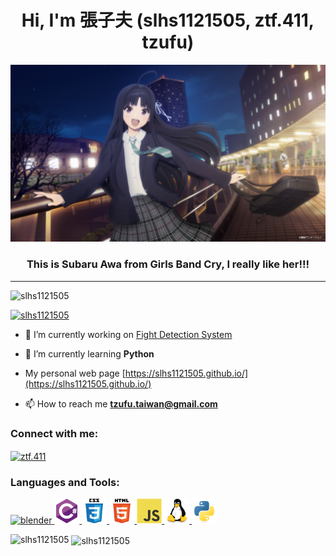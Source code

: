 <div align="center">
  <h1>Hi, I'm 張子夫 (slhs1121505, ztf.411, tzufu)</h1>
  <img src="G1HuJgLaQAEJBTT.jpg" alt="subaru" />
  <h3>This is Subaru Awa from Girls Band Cry, I really like her!!!</h3>
</div>

<hr>

<p align="left"> <img src="https://komarev.com/ghpvc/?username=slhs1121505&label=Profile%20views&color=0e75b6&style=flat" alt="slhs1121505" /> </p>

<p align="left"> <a href="https://github.com/ryo-ma/github-profile-trophy"><img src="https://github-profile-trophy.vercel.app/?username=slhs1121505" alt="slhs1121505" /></a> </p>

- 🔭 I’m currently working on [Fight Detection System](https://github.com/slhs1121505/Fight_detection_system)

- 🌱 I’m currently learning **Python**

- My personal web page [https://slhs1121505.github.io/](https://slhs1121505.github.io/)

- 📫 How to reach me **tzufu.taiwan@gmail.com**

<h3 align="left">Connect with me:</h3>
<p align="left">
<a href="https://instagram.com/ztf.411" target="blank"><img align="center" src="https://raw.githubusercontent.com/rahuldkjain/github-profile-readme-generator/master/src/images/icons/Social/instagram.svg" alt="ztf.411" height="30" width="40" /></a>
</p>

<h3 align="left">Languages and Tools:</h3>
<p align="left"> <a href="https://www.blender.org/" target="_blank" rel="noreferrer"> <img src="https://download.blender.org/branding/community/blender_community_badge_white.svg" alt="blender" width="40" height="40"/> </a> <a href="https://www.w3schools.com/cs/" target="_blank" rel="noreferrer"> <img src="https://raw.githubusercontent.com/devicons/devicon/master/icons/csharp/csharp-original.svg" alt="csharp" width="40" height="40"/> </a> <a href="https://www.w3schools.com/css/" target="_blank" rel="noreferrer"> <img src="https://raw.githubusercontent.com/devicons/devicon/master/icons/css3/css3-original-wordmark.svg" alt="css3" width="40" height="40"/> </a> <a href="https://www.w3.org/html/" target="_blank" rel="noreferrer"> <img src="https://raw.githubusercontent.com/devicons/devicon/master/icons/html5/html5-original-wordmark.svg" alt="html5" width="40" height="40"/> </a> <a href="https://developer.mozilla.org/en-US/docs/Web/JavaScript" target="_blank" rel="noreferrer"> <img src="https://raw.githubusercontent.com/devicons/devicon/master/icons/javascript/javascript-original.svg" alt="javascript" width="40" height="40"/> </a> <a href="https://www.linux.org/" target="_blank" rel="noreferrer"> <img src="https://raw.githubusercontent.com/devicons/devicon/master/icons/linux/linux-original.svg" alt="linux" width="40" height="40"/> </a> <a href="https://www.python.org" target="_blank" rel="noreferrer"> <img src="https://raw.githubusercontent.com/devicons/devicon/master/icons/python/python-original.svg" alt="python" width="40" height="40"/> </a> </p>

<p><img align="left" src="https://github-readme-stats.vercel.app/api/top-langs?username=slhs1121505&show_icons=true&locale=en&layout=compact" alt="slhs1121505" /></p>

<p>&nbsp;<img align="center" src="https://github-readme-stats.vercel.app/api?username=slhs1121505&show_icons=true&locale=en" alt="slhs1121505" /></p>

